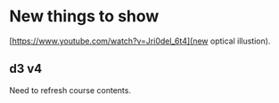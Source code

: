 # New things to show

[https://www.youtube.com/watch?v=Jri0del_6t4](new optical illustion).

## d3 v4

Need to refresh course contents.

